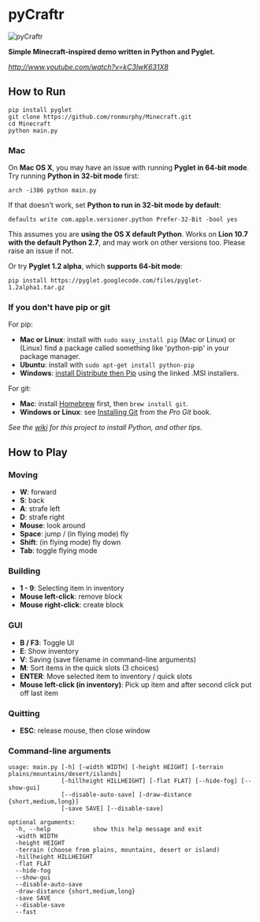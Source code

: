 # pyCraftr

![pyCraftr](https://raw.github.com/ronmurphy/Minecraft/master/screenshot.jpg)

**Simple Minecraft-inspired demo written in Python and Pyglet.**

*http://www.youtube.com/watch?v=kC3lwK631X8*

## How to Run

    pip install pyglet
    git clone https://github.com/ronmurphy/Minecraft.git
    cd Minecraft
    python main.py

### Mac

On **Mac OS X**, you may have an issue with running **Pyglet in 64-bit mode**. Try running **Python in 32-bit mode** first:

    arch -i386 python main.py

If that doesn't work, set **Python to run in 32-bit mode by default**:

    defaults write com.apple.versioner.python Prefer-32-Bit -bool yes 

This assumes you are **using the OS X default Python**. Works on **Lion 10.7 with the default Python 2.7**, and may work on other versions too. Please raise an issue if not.
    
Or try **Pyglet 1.2 alpha**, which **supports 64-bit mode**:  

    pip install https://pyglet.googlecode.com/files/pyglet-1.2alpha1.tar.gz 

### If you don't have pip or git

For pip:

- **Mac or Linux**: install with `sudo easy_install pip` (Mac or Linux) or (Linux) find a package called something like 'python-pip' in your package manager.
- **Ubuntu**: install with `sudo apt-get install python-pip`
- **Windows**: [install Distribute then Pip](http://stackoverflow.com/a/12476379/992887) using the linked .MSI installers.

For git:

- **Mac**: install [Homebrew](http://mxcl.github.com/homebrew/) first, then `brew install git`.
- **Windows or Linux**: see [Installing Git](http://git-scm.com/book/en/Getting-Started-Installing-Git) from the _Pro Git_ book.

*See the [wiki](https://github.com/fogleman/Minecraft/wiki) for this project to install Python, and other tips.*

## How to Play

### Moving

- **W**: forward
- **S**: back
- **A**: strafe left
- **D**: strafe right
- **Mouse**: look around
- **Space**: jump / (in flying mode) fly
- **Shift**: (in flying mode) fly down
- **Tab**: toggle flying mode

### Building

- **1 - 9**: Selecting item in inventory
- **Mouse left-click**: remove block
- **Mouse right-click**: create block

### GUI

- **B / F3**: Toggle UI
- **E**: Show inventory
- **V**: Saving (save filename in command-line arguments)
- **M**: Sort items in the quick slots (3 choices)
- **ENTER**: Move selected item to inventory / quick slots
- **Mouse left-click (in inventory)**: Pick up item and after second click put off last item

### Quitting

- **ESC**: release mouse, then close window

### Command-line arguments
    usage: main.py [-h] [-width WIDTH] [-height HEIGHT] [-terrain plains/mountains/desert/islands]
                   [-hillheight HILLHEIGHT] [-flat FLAT] [--hide-fog] [--show-gui]
                   [--disable-auto-save] [-draw-distance {short,medium,long}]
                   [-save SAVE] [--disable-save]
    
    optional arguments:
      -h, --help            show this help message and exit
      -width WIDTH
      -height HEIGHT
      -terrain (choose from plains, mountains, desert or island)
      -hillheight HILLHEIGHT
      -flat FLAT
      --hide-fog
      --show-gui
      --disable-auto-save
      -draw-distance {short,medium,long}
      -save SAVE
      --disable-save
      --fast